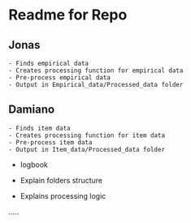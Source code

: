 # Readme for Repo

## Jonas
    - Finds empirical data
    - Creates processing function for empirical data
    - Pre-process empirical data
    - Output in Empirical_data/Processed_data folder

## Damiano
    - Finds item data
    - Creates processing function for item data
    - Pre-process item data
    - Output in Item_data/Processed_data folder

- logbook

- Explain folders structure
- Explains processing logic

..... 

